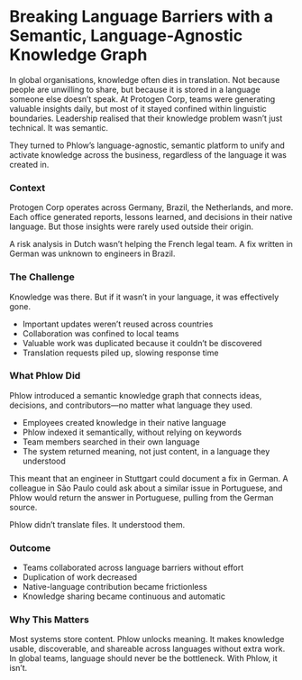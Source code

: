 # Breaking Language Barriers with a Semantic, Language-Agnostic Knowledge Graph

In global organisations, knowledge often dies in translation. Not because people are unwilling to share, but because it is stored in a language someone else doesn’t speak. At Protogen Corp, teams were generating valuable insights daily, but most of it stayed confined within linguistic boundaries. Leadership realised that their knowledge problem wasn’t just technical. It was semantic.

They turned to Phlow’s language-agnostic, semantic platform to unify and activate knowledge across the business, regardless of the language it was created in.

### **Context**

Protogen Corp operates across Germany, Brazil, the Netherlands, and more. Each office generated reports, lessons learned, and decisions in their native language. But those insights were rarely used outside their origin.

A risk analysis in Dutch wasn’t helping the French legal team. A fix written in German was unknown to engineers in Brazil.

### **The Challenge**

Knowledge was there. But if it wasn’t in your language, it was effectively gone.

- Important updates weren’t reused across countries
- Collaboration was confined to local teams
- Valuable work was duplicated because it couldn’t be discovered
- Translation requests piled up, slowing response time

### **What Phlow Did**

Phlow introduced a semantic knowledge graph that connects ideas, decisions, and contributors—no matter what language they used.

- Employees created knowledge in their native language
- Phlow indexed it semantically, without relying on keywords
- Team members searched in their own language
- The system returned meaning, not just content, in a language they understood

This meant that an engineer in Stuttgart could document a fix in German. A colleague in São Paulo could ask about a similar issue in Portuguese, and Phlow would return the answer in Portuguese, pulling from the German source.

Phlow didn’t translate files. It understood them.

### **Outcome**

- Teams collaborated across language barriers without effort
- Duplication of work decreased
- Native-language contribution became frictionless
- Knowledge sharing became continuous and automatic

### **Why This Matters**

Most systems store content. Phlow unlocks meaning. It makes knowledge usable, discoverable, and shareable across languages without extra work. In global teams, language should never be the bottleneck. With Phlow, it isn’t.
